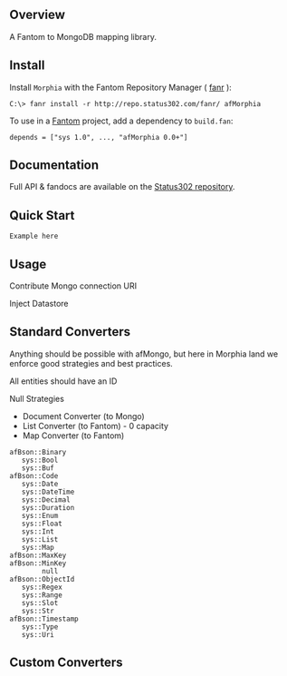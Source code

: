 ## Overview

A Fantom to MongoDB mapping library.

## Install

Install `Morphia` with the Fantom Repository Manager ( [fanr](http://fantom.org/doc/docFanr/Tool.html#install) ):

    C:\> fanr install -r http://repo.status302.com/fanr/ afMorphia

To use in a [Fantom](http://fantom.org/) project, add a dependency to `build.fan`:

    depends = ["sys 1.0", ..., "afMorphia 0.0+"]

## Documentation

Full API & fandocs are available on the [Status302 repository](http://repo.status302.com/doc/afMorphia/).

## Quick Start

```
Example here
```

## Usage

Contribute Mongo connection URI

Inject Datastore

## Standard Converters

Anything should be possible with afMongo, but here in Morphia land we enforce good strategies and best practices.

All entities should have an ID

Null Strategies

- Document Converter (to Mongo)
- List Converter (to Fantom) - 0 capacity
- Map Converter (to Fantom)

```
afBson::Binary
   sys::Bool
   sys::Buf
afBson::Code
   sys::Date
   sys::DateTime
   sys::Decimal
   sys::Duration
   sys::Enum
   sys::Float
   sys::Int
   sys::List
   sys::Map
afBson::MaxKey
afBson::MinKey
        null
afBson::ObjectId
   sys::Regex
   sys::Range
   sys::Slot
   sys::Str
afBson::Timestamp
   sys::Type
   sys::Uri
```

## Custom Converters


